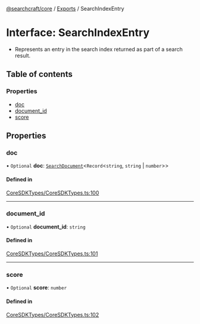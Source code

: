 [@searchcraft/core](../README.md) / [Exports](../modules.md) / SearchIndexEntry

# Interface: SearchIndexEntry

* Represents an entry in the search index returned as part of a search result.

## Table of contents

### Properties

- [doc](SearchIndexEntry.md#doc)
- [document\_id](SearchIndexEntry.md#document_id)
- [score](SearchIndexEntry.md#score)

## Properties

### doc

• `Optional` **doc**: [`SearchDocument`](SearchDocument.md)\<`Record`\<`string`, `string` \| `number`\>\>

#### Defined in

[CoreSDKTypes/CoreSDKTypes.ts:100](https://bitbucket.org/madebychalk/searchcraft-javascript-sdks/src/9ae1822c027894501f0c9466b2735e3ddcdec128/packages/core-sdk/src/CoreSDKTypes/CoreSDKTypes.ts#lines-100)

___

### document\_id

• `Optional` **document\_id**: `string`

#### Defined in

[CoreSDKTypes/CoreSDKTypes.ts:101](https://bitbucket.org/madebychalk/searchcraft-javascript-sdks/src/9ae1822c027894501f0c9466b2735e3ddcdec128/packages/core-sdk/src/CoreSDKTypes/CoreSDKTypes.ts#lines-101)

___

### score

• `Optional` **score**: `number`

#### Defined in

[CoreSDKTypes/CoreSDKTypes.ts:102](https://bitbucket.org/madebychalk/searchcraft-javascript-sdks/src/9ae1822c027894501f0c9466b2735e3ddcdec128/packages/core-sdk/src/CoreSDKTypes/CoreSDKTypes.ts#lines-102)

